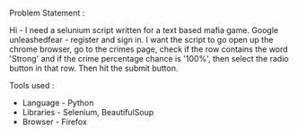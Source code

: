 Problem Statement :

Hi - I need a selunium script written for a text based mafia game.
Google unleashedfear - register and sign in.
I want the script to go open up the chrome browser, go to the crimes page, check if the row contains the word 'Strong' and if the crime percentage chance is '100%', then select the radio button in that row.
Then hit the submit button.

Tools used :

* Language - Python
* Libraries - Selenium, BeautifulSoup
* Browser - Firefox
